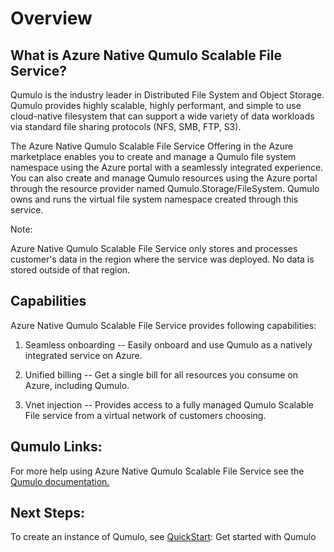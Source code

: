 # Overview

## What is Azure Native Qumulo Scalable File Service? 
Qumulo is the industry leader in Distributed File System and Object Storage. Qumulo provides highly scalable, highly performant, and simple to use cloud-native filesystem that can support a wide variety of data workloads via standard file sharing protocols (NFS, SMB, FTP, S3).

The Azure Native Qumulo Scalable File Service Offering in the Azure marketplace enables you to create and manage a Qumulo file system namespace using the Azure portal with a seamlessly integrated experience. You can also create and manage Qumulo resources using the Azure portal through the resource provider named Qumulo.Storage/FileSystem. Qumulo owns and runs the virtual file system namespace created through this service.

Note:

Azure Native Qumulo Scalable File Service only stores and processes customer's data in the region where the service was deployed. No data is stored outside of that region.

## Capabilities

Azure Native Qumulo Scalable File Service provides following capabilities:

1.  Seamless onboarding -- Easily onboard and use Qumulo as a natively integrated service on Azure.

1.  Unified billing -- Get a single bill for all resources you consume on Azure, including Qumulo.

1.  Vnet injection -- Provides access to a fully managed Qumulo Scalable File service from a virtual network of customers choosing.

## Qumulo Links:

For more help using Azure Native Qumulo Scalable File Service see the [Qumulo documentation.](https://docs.qumulo.com/cloud-guide/azure/)

## Next Steps:

To create an instance of Qumulo, see [QuickStart](#get-started-with-azure-native-qumulo-scalable-file-service): Get started with Qumulo